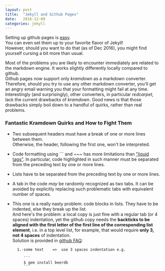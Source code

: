 ```yaml
---
layout: post
title:  "Jekyll and Github Pages"
date:   2016-12-09
categories: jekyll
---
```


Setting up github pages is [easy][github pages setup].  
You can even set them up to your favorite flavor of Jekyll!  
However, should you want to do that (as of Dec 2016), you might find yourself cursing a bit more than usual.  

Most of the problems you are likely to encounter immediately are related to the markdown engine.  It works slightly differently locally compared to github.  
Github pages now support only *kramdown* as a markdown converter. Therefore, should you try to use any other markdown converter, you'll get an angry email warning you that your formatting might fail at any time. Interestingly (and surprisingly), other converters, in particular *redcarpet*, lack the current drawbacks of *kramdown*.
Good news is that those drawbacks simply boil down to a handful of quirks, rather than real problems.

### Fantastic Kramdown Quirks and How to Fight Them

* Two subsequent headers must have a break of one or more lines between them.  
Otherwise, the header, following the first one, won't be interpreted. 

* Code formatting using \`\`\` and ~~~ has more limitations than ["liquid tags"][liquidtags]. 
In particular, code highlighted in such manner must be separated from the preceding text by one or more lines.

* Lists have to be separated from the preceding text by one or more lines.

* A tab in the code *may* be randomly recognized as two tabs. It can be avoided by explicitly replacing such problematic tabs with equivalent number of spaces.

* This one is a really nasty problem: code blocks in lists.  They have to be indented, else they break up the list.  
And here's the problem: a local copy is just fine with a regular tab (or 4 spaces) indentation, yet the github copy needs the **backticks to be aligned with the first letter of the first line of the corresponding list element**, i.e. in a top level list, for example, that would require **only 3, not 4 spaces** of indentation.  
Solution is provided in [github FAQ][codelist]:
  ```
	1.·some text    =>  use 3 spaces indentation e.g.

	   ```
	   $ gem install beerdb
	   ```
  ```
	
	
[github pages setup]: https://pages.github.com/
[liquidtags]: https://jekyllrb.com/docs/templates/
[codelist]: https://github.com/planetjekyll/quickrefs/blob/master/FAQ.md#q-how-can-i-get-backtick-fenced-code-blocks-eg--working-inside-lists-with-kramdown